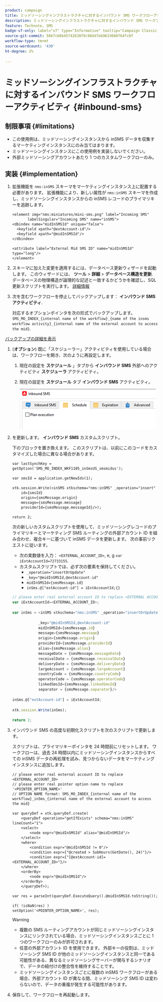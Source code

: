 ```yaml
---
product: campaign
title: ミッドソーシングインフラストラクチャに対するインバウンド SMS ワークフローアクティビティ
description: ミッドソーシングインフラストラクチャに対するインバウンド SMS ワークフローアクティビティ
feature: Technote, SMS
badge-v7-only: label="v7" type="Informative" tooltip="Campaign Classic v7 にのみ適用されます"
source-git-commit: 5667cb6b45742638f8c984d7eb9633660f64fc0f
workflow-type: tm+mt
source-wordcount: '430'
ht-degree: 2%

---
```


# ミッドソーシングインフラストラクチャに対するインバウンド SMS ワークフローアクティビティ {#inbound-sms}

## 制限事項 {#limitations}

* この使用例は、ミッドソーシングインスタンスから inSMS データを収集するマーケティングインスタンスにのみ当てはまります。
* ミッドソーシングインスタンスにこの使用例を実装しないでください。
* 外部ミッドソーシングアカウントあたり 1 つのカスタムワークフローのみ。

## 実装 {#implementation}

1. 拡張機能を `nms:inSMS` スキーマをマーケティングインスタンス上に配置する必要があります。 拡張機能により、新しい属性が `nms:inSMS` スキーマを作成し、ミッドソーシングインスタンスからの inSMS レコードのプライマリキーを追跡します。

   ```
   <element img="nms:miniatures/mini-sms.png" label="Incoming SMS"
          labelSingular="Incoming SMS" name="inSMS">
   <dbindex name="midInSMSId" unique="false">
     <keyfield xpath="@extAccount-id"/>
     <keyfield xpath="@midInSMSId"/>
   </dbindex>
   
   <attribute label="External Mid SMS ID" name="midInSMSId" type="long"/>
   </element>
   ```

1. スキーマに加えた変更を適用するには、データベース更新ウィザードを起動します。 このウィザードには、 **ツール** > **詳細** > **データベース構造を更新**. データベースの物理構造が論理的な記述と一致するかどうかを確認し、SQL 更新スクリプトを実行します。 [詳細情報](../../configuration/using/updating-the-database-structure.md)

1. 次を含むワークフローを停止してバックアップします： **インバウンド SMS アクティビティ**.

   対応するオプションポインタを次の形式でバックアップします。 `SMS_MO_INDEX_{internal name of the workflow}_{name of the insms workflow activity}_{internal name of the external account to access the mid}`.

[バックアップの詳細を表示](../../production/using/backup.md)

1. (**オプション**) 既に「スケジューラー」アクティビティを使用している場合は、ワークフローを開き、次のように再設定します。

   1. 現在の設定を **スケジュール** 」タブから **インバウンド SMS** 外部へのアクティビティ **スケジューラ** アクティビティ。

   1. 現在の設定を **スケジュール** タブ **インバウンド SMS** アクティビティ。

      ![](assets/inbound_sms_1.png)

1. を更新します。 **インバウンド SMS** カスタムスクリプト。

   下のブロックを置き換えます。 このスクリプトは、以前にこのコードをカスタマイズした場合に異なる場合があります。

   ```
   var lastSynchKey = getOption('SMS_MO_INDEX_WKF1105_inSmsUS_smsmidus');
   
   var smsId = application.getNewIds(1);
   
   xtk.session.Write(<inSMS xtkschema="nms:inSMS" _operation="insert"
       id={smsId}
       origin={smsMessage.origin}
       message={smsMessage.message}
       providerId={smsMessage.messageId}/>);
   
   return 2;
   ```

   次の新しいカスタムスクリプトを使用して、ミッドソーシングレコードのプライマリキーとマーケティング SMS ルーティングの外部アカウント ID を組み合わせ、複合キーに基づいて inSMS データを更新します。
次の事前リクエストに従います。

   * 次の実数値を入力： `<EXTERNAL_ACCOUNT_ID>`, e, g `var iExtAccountId=72733155`.
   * カスタムスクリプトでは、必ず次の要素を保持してください。
      * `_operation="insertOrUpdate"`
      * `_key="@midInSMSId,@extAccount-id"`
      * `midInSMSId={smsMessage.id}`
      * `inSms.@["extAccount-id"] = iExtAccountId;{}`

   ```Javascript
   // please enter real external account ID to replace <EXTERNAL ACCOUNT ID>
   var iExtAccountId=<EXTERNAL_ACCOUNT_ID>;
   
   var inSms = <inSMS xtkschema="nms:inSMS" _operation="insertOrUpdate"
   
               _key="@midInSMSId,@extAccount-id"
               midInSMSId={smsMessage.id}
               message={smsMessage.message}
               origin={smsMessage.origin}
               providerId={smsMessage.providerId}
               alias={smsMessage.alias}
               messageDate = {smsMessage.messageDate}
               receivalDate = {smsMessage.receivalDate}
               deliveryDate = {smsMessage.deliveryDate}
               largeAccount = {smsMessage.largeAccount}
               countryCode = {smsMessage.countryCode}
               operatorCode = {smsMessage.operatorCode}
               linkedSmsId={smsMessage.linkedSmsId}
               separator = {smsMessage.separator}/>
   
   inSms.@["extAccount-id"] = iExtAccountId;
   
   xtk.session.Write(inSms);
   
   return 2;
   ```

1. インバウンド SMS の高度な初期化スクリプトを次のスクリプトで更新します。

   スクリプトは、プライマリキーポインタを 24 時間前にリセットします。 ワークフローは、過去 24 時間以内にミッドソーシングインスタンスからすべての inSMS データの再処理を試み、見つからないデータをマーケティングインスタンスに追加します。

   ```
   // please enter real external account ID to replace <EXTERNAL_ACCOUNT_ID>
   // please enter real pointer option name to replace '<POINTER_OPTION_NAME>'
   // OPTION NAME format: SMS_MO_INDEX_{internal name of the workflow}_inSms_{internal name of the external account to access the mid}
   
   var queryDef = xtk.queryDef.create(
       <queryDef operation="getIfExists" schema="nms:inSMS" lineCount="1">
       <select>
           <node expr="@midInSMSId" alias="@midInSMSId"/>
       </select>
       <where>
           <condition expr="@midInSMSId != 0"/>
           <condition expr={"@created > SubHours(GetDate(), 24)"}/>
           <condition expr={"[@extAccount-id]=<EXTERNAL_ACCOUNT_ID>"}/>
       </where>
       <orderBy>
           <node expr="@midInSMSId"/>
       </orderBy>
       </queryDef>);
   
   var res = parseInt(queryDef.ExecuteQuery().@midInSMSId.toString());
   
   if( !isNaN(res) )
   setOption('<POINTER_OPTION_NAME>', res);
   ```

   >[!WARNING]
   >
   > * 複数の SMS ルーティングアカウントが同じミッドソーシングインスタンスにリンクされている場合、ミッドソーシングインスタンスごとに 1 つのワークフローのみが許可されます。
   > * 任意の外部アカウント ID を使用できます。 外部キーの役割は、ミッドソーシング SMS ID が他のミッドソーシングインスタンスと同一である可能性がある、異なるミッドソーシングサーバーが関与するシナリオで、データの紐付けの整合性を維持することです。
   > * ミッドソーシングインスタンスごとに複数の inSMS ワークフローがある場合、外部アカウント ID が異なる間、ミッドソーシング SMS ID は変わらないので、データの重複が発生する可能性があります。

1. 保存して、ワークフローを再起動します。


